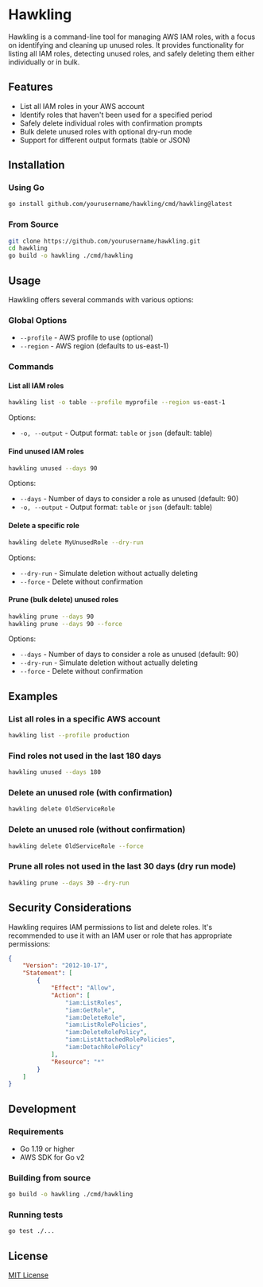 # Hawkling

Hawkling is a command-line tool for managing AWS IAM roles, with a focus on identifying and cleaning up unused roles. It provides functionality for listing all IAM roles, detecting unused roles, and safely deleting them either individually or in bulk.

## Features

- List all IAM roles in your AWS account
- Identify roles that haven't been used for a specified period
- Safely delete individual roles with confirmation prompts
- Bulk delete unused roles with optional dry-run mode
- Support for different output formats (table or JSON)

## Installation

### Using Go

```bash
go install github.com/yourusername/hawkling/cmd/hawkling@latest
```

### From Source

```bash
git clone https://github.com/yourusername/hawkling.git
cd hawkling
go build -o hawkling ./cmd/hawkling
```

## Usage

Hawkling offers several commands with various options:

### Global Options

- `--profile` - AWS profile to use (optional)
- `--region` - AWS region (defaults to us-east-1)

### Commands

#### List all IAM roles

```bash
hawkling list -o table --profile myprofile --region us-east-1
```

Options:
- `-o, --output` - Output format: `table` or `json` (default: table)

#### Find unused IAM roles

```bash
hawkling unused --days 90
```

Options:
- `--days` - Number of days to consider a role as unused (default: 90)
- `-o, --output` - Output format: `table` or `json` (default: table)

#### Delete a specific role

```bash
hawkling delete MyUnusedRole --dry-run
```

Options:
- `--dry-run` - Simulate deletion without actually deleting
- `--force` - Delete without confirmation

#### Prune (bulk delete) unused roles

```bash
hawkling prune --days 90
hawkling prune --days 90 --force
```

Options:
- `--days` - Number of days to consider a role as unused (default: 90)
- `--dry-run` - Simulate deletion without actually deleting
- `--force` - Delete without confirmation

## Examples

### List all roles in a specific AWS account

```bash
hawkling list --profile production
```

### Find roles not used in the last 180 days

```bash
hawkling unused --days 180
```

### Delete an unused role (with confirmation)

```bash
hawkling delete OldServiceRole
```

### Delete an unused role (without confirmation)

```bash
hawkling delete OldServiceRole --force
```

### Prune all roles not used in the last 30 days (dry run mode)

```bash
hawkling prune --days 30 --dry-run
```

## Security Considerations

Hawkling requires IAM permissions to list and delete roles. It's recommended to use it with an IAM user or role that has appropriate permissions:

```json
{
    "Version": "2012-10-17",
    "Statement": [
        {
            "Effect": "Allow",
            "Action": [
                "iam:ListRoles",
                "iam:GetRole",
                "iam:DeleteRole",
                "iam:ListRolePolicies",
                "iam:DeleteRolePolicy",
                "iam:ListAttachedRolePolicies",
                "iam:DetachRolePolicy"
            ],
            "Resource": "*"
        }
    ]
}
```

## Development

### Requirements

- Go 1.19 or higher
- AWS SDK for Go v2

### Building from source

```bash
go build -o hawkling ./cmd/hawkling
```

### Running tests

```bash
go test ./...
```

## License

[MIT License](LICENSE)